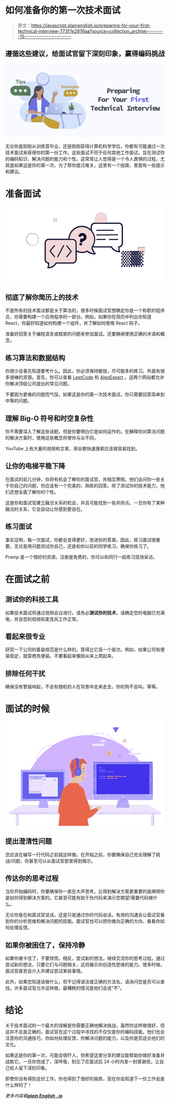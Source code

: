 # 如何准备你的第一次技术面试

> 原文：<https://javascript.plainenglish.io/preparing-for-your-first-technical-interview-773f7e2976aa?source=collection_archive---------15----------------------->

## 遵循这些建议，给面试官留下深刻印象，赢得编码挑战

![](img/bc7955f4dd6b1308eeb7ce54d0444fb9.png)

无论你是刚刚从训练营毕业，还是刚刚获得计算机科学学位，你都有可能通过一次技术面试来获得你的第一份工作。这些面试不同于任何其他工作面试，旨在测试你的编码知识、解决问题的能力和个性。这常常让人觉得是一个令人畏惧的过程，尤其是如果这是你的第一次。为了帮你度过难关，这里有一个指南，里面有一些提示和建议。

# 准备面试

![](img/243eca6ce7a74419bb4c35a5d9d35e19.png)

## 彻底了解你简历上的技术

不是所有的技术面试都是关于算法的，很多时候面试官想确定你是一个称职的程序员，你需要构建一个应用程序的一部分。例如，如果你在简历中列出你知道 React，你最好知道如何构建一个组件，并了解如何使用 React 钩子。

准备好回答关于编程语言或框架的问题来参加面试。还要确保使用正确的术语和概念。

## 练习算法和数据结构

你很少会事先知道要考什么。因此，你必须保持敏锐，尽可能多的练习。外面有很多很棒的资源。首先，你可以查看 [LeetCode](https://leetcode.com/) 和 [AlgoExpert](https://www.algoexpert.io/) 。这两个网站都允许你解决顶级公司提出的常见问题。

不要因为更难的问题而气馁。如果这是你的第一次技术面试，你只需要回答简单到中等的问题。

## 理解 Big-O 符号和时空复杂性

你不需要深入了解这些话题，但是你要明白它是如何运作的。在解释你对算法问题的解决方案时，使用这些概念将使你与众不同。

YouTube 上有大量的视频和文章，用谷歌快速搜索应该很容易找到。

## 让你的电梯平稳下降

在面试的前几分钟，你将有机会了解你的面试官，并相互寒暄。他们会问你一些关于你自己的问题，你应该有一个完美的、熟练的回答。除了测试你的技术能力，他们还想全面了解你的个性。

这是你和面试官建立融洽关系的机会，并且可能找到一些共同点。一旦你有了某种融洽的关系，它会自动让你感到更自在。

## 练习面试

事实证明，每一次面试，你都会变得更好，改进你的答案。因此，练习面试很重要。无论是用问题测试你自己，还是和你以前的同学练习，确保你练习了。

Pramp 是一个很好的资源。注册是免费的，你可以和同行一起练习现场采访。

# 在面试之前

## **测试你的科技工具**

如果技术面试将通过视频会议进行，请务必**测试你的技术**。请确定您的电脑已充满电，并且您的视频和麦克风工作正常。

## 看起来很专业

研究一下公司的着装规范是什么样的，穿得比它高一个层次。例如，如果公司有便装规定，就穿商务便装。不要看起来像刚从床上爬起来。

## 排除任何干扰

确保没有警报响起，不会有随机的人在背景中走来走去，你的狗不会叫，等等。

# 面试的时候

![](img/92a0f5749e36f3c96baf1a34f352612e.png)

## 提出澄清性问题

您应该在编写一行代码之前就这样做。在开始之前，你要确保自己完全理解了挑战/问题，你甚至可以从面试官那里得到暗示。

## 传达你的思考过程

当你开始编码时，你要确保你一直在大声思考。比得到解决方案更重要的是阐明你是如何得到解决方案的。它甚至可能有助于伪代码来演示您期望/需要代码做什么。

无论你是在和面试官说话，还是只是通过你的代码说话，有效的沟通会让面试官看到你的分析思维和解决问题的技能。面试官也可以把你推向正确的方向，看看你如何处理反馈。

## 如果你被困住了，保持冷静

如果你被卡住了，不要惊慌。相反，尝试新的想法，继续交流你的思考过程。通过尝试新的想法，只要它们与问题相关，这将展示你创造性思维的能力。很多时候，面试官甚至会介入并建议尝试某些事情。

此外，如果您知道该做什么，但不记得语法或正确的方法名，请询问您是否可以查找。许多面试官允许这样做，最糟糕的情况是他们会说“不”。

# 结论

关于技术面试的一个最大的误解是你需要正确地解决挑战，虽然你这样做很好，但这并不总是正确的。面试官在这个过程中寻找的不仅仅是你的编码技能。他们也会注意你的沟通技巧，你如何处理反馈，你解决问题的能力，以及你是否适合他们的文化。

如果这是你的第一次，可能会很吓人，但希望这里分享的建议能帮助你做好准备并战胜它。一旦你完成了，深呼吸，别忘了在面试后 24 小时内发一封感谢信，让自己给人留下深刻印象。

即使你没有得到这份工作，你也得到了很好的锻炼，现在你会知道下一份工作会是什么样的了！

*更多内容看*[***plain English . io***](http://plainenglish.io)